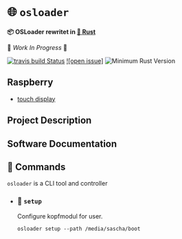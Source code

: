 # 🌐 `osloader`

 **📦  OSLoader rewritet in [🦀 **Rust**](https://github.com/lar-rs/osloader)**

🚧 _Work In Progress_ 🚧

[![travis build Status](https://travis-ci.com/lar-rs/osloader.svg?branch=master)](https://travis-ci.com/lar-rs/osloader)
[![open issue]][issue]
![Minimum Rust Version][min-rust-badge]

## Raspberry
  - [touch display](https://thepihut.com/blogs/raspberry-pi-tutorials/45295044-raspberry-pi-7-touch-screen-assembly-guide)
 
## Project Description


## Software Documentation



##  📢 Commands

`osloader` is a CLI tool and controller

  - ### 🔧 `setup`
      Configure kopfmodul for user.

    ```
    osloader setup --path /media/sascha/boot
    ```

<!-- links -->
[file issues]: https://github.com/lar-rs/osloader/issues/
[Rust]: https://www.rust-lang.org/
[async-std]:https://docs.rs/async-std/0.99.10/async_std
[CONTRIBUTING.md]: CONTRIBUTING.md
[CC-BY 4.0]: https://opendefinition.org/licenses/cc-by/
[MIT]: https://opensource.org/licenses/MIT
[The Rust Book]: https://doc.rust-lang.org/book/
[building a command-line program]: https://doc.rust-lang.org/stable/book/ch12-00-an-io-project.html
[building a multithreaded web server]: https://doc.rust-lang.org/stable/book/ch20-00-final-project-a-web-server.html
[clippy]: https://github.com/rust-lang/rust-clippy/
[criterion]: https://github.com/bheisler/criterion.rs
[crossbeam]: https://github.com/crossbeam-rs/crossbeam
[plan]: ./docs/lesson-plan.md
[the roadmap]: ./docs/roadmap.md
[post-project surveys]: ./docs/lesson-plan.md#user-content-making-pna-rust-better
[pre]: ./docs/prerequisites.md
[rustfmt]: https://github.com/rust-lang/rustfmt/
[serde]: https://github.com/serde-rs/serde
[sp]: https://en.wikipedia.org/wiki/System_programming
[Rust]: https://www.rust-lang.org/

<!-- Badges -->
[irc]:          https://webirc.hackint.org/#irc://irc.hackint.org/#lar
[issue]: https://img.shields.io/github/issues/lar-rs/osloader?style=flat-square
[min-rust-badge]: https://img.shields.io/badge/rustc-1.38+-blue.svg

